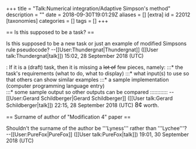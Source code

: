 +++
title = "Talk:Numerical integration/Adaptive Simpson's method"
description = ""
date = 2018-09-30T19:01:29Z
aliases = []
[extra]
id = 22012
[taxonomies]
categories = []
tags = []
+++

== Is this supposed to be a task? ==

Is this supposed to be a new task or just an example of modified Simpsons rule pseudocode? --[[User:Thundergnat|Thundergnat]] ([[User talk:Thundergnat|talk]]) 15:02, 28 September 2018 (UTC)

: If it is a (draft) task, then it is missing a <strike>lot of</strike> few pieces, namely:
:::*   the task's requirements (what to do, what to display)
:::*   what input(s) to use so that others can show similar examples
:::*   a sample implementation (computer programming language entry)  
:::*   some sample output so other outputs can be compared
:::::::::::: -- [[User:Gerard Schildberger|Gerard Schildberger]] ([[User talk:Gerard Schildberger|talk]]) 22:15, 28 September 2018 (UTC)       <big>8¢</big> worth.

== Surname of author of "Modification 4" paper ==

Shouldn't the surname of the author be '''Lyness''' rather than '''Lychee'''? --[[User:PureFox|PureFox]] ([[User talk:PureFox|talk]]) 19:01, 30 September 2018 (UTC)

